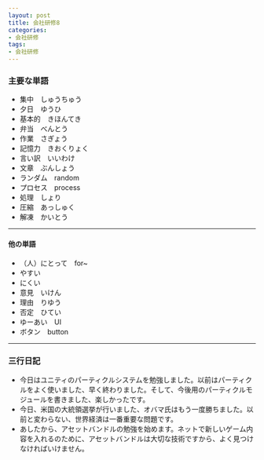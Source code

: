 ```yaml
---
layout: post
title: 会社研修8
categories:
- 会社研修
tags:
- 会社研修
---
```


### 主要な単語

* 集中　しゅうちゅう
* 夕日　ゆうひ
* 基本的　きほんてき
* 弁当　べんとう
* 作業　さぎょう
* 記憶力　きおくりょく
* 言い訳　いいわけ
* 文章　ぶんしょう
* ランダム　random
* プロセス　process
* 処理　しょり
* 圧縮　あっしゅく
* 解凍　かいとう

---
#### 他の単語

* （人）にとって　for~
* やすい
* にくい
* 意見　いけん
* 理由　りゆう
* 否定　ひてい
* ゆーあい　UI
* ボタン　button

---

### 三行日記

* 今日はユニティのパーティクルシステムを勉強しました。以前はパーティクルをよく使いました、早く終わりました。そして、今後用のパーティクルモジュールを書きました、楽しかったです。
* 今日、米国の大統領選挙が行いました、オバマ氏はもう一度勝ちました。以前と変わらない、世界経済は一番重要な問題です。
* あしたから、アセットバンドルの勉強を始めます。ネットで新しいゲーム内容を入れるのために、アセットバンドルは大切な技術ですから、よく見つけなければいけません。

